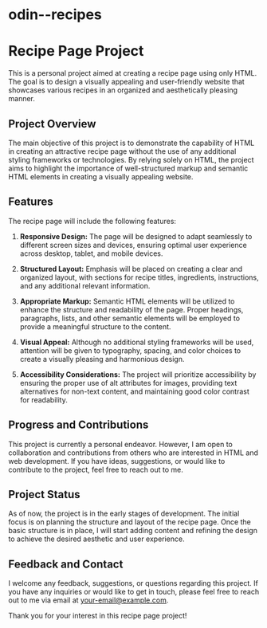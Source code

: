 # odin--recipes
# Recipe Page Project

This is a personal project aimed at creating a recipe page using only HTML. The goal is to design a visually appealing and user-friendly website that showcases various recipes in an organized and aesthetically pleasing manner.

## Project Overview

The main objective of this project is to demonstrate the capability of HTML in creating an attractive recipe page without the use of any additional styling frameworks or technologies. By relying solely on HTML, the project aims to highlight the importance of well-structured markup and semantic HTML elements in creating a visually appealing website.

## Features

The recipe page will include the following features:

1. **Responsive Design:** The page will be designed to adapt seamlessly to different screen sizes and devices, ensuring optimal user experience across desktop, tablet, and mobile devices.

2. **Structured Layout:** Emphasis will be placed on creating a clear and organized layout, with sections for recipe titles, ingredients, instructions, and any additional relevant information.

3. **Appropriate Markup:** Semantic HTML elements will be utilized to enhance the structure and readability of the page. Proper headings, paragraphs, lists, and other semantic elements will be employed to provide a meaningful structure to the content.

4. **Visual Appeal:** Although no additional styling frameworks will be used, attention will be given to typography, spacing, and color choices to create a visually pleasing and harmonious design.

5. **Accessibility Considerations:** The project will prioritize accessibility by ensuring the proper use of alt attributes for images, providing text alternatives for non-text content, and maintaining good color contrast for readability.

## Progress and Contributions

This project is currently a personal endeavor. However, I am open to collaboration and contributions from others who are interested in HTML and web development. If you have ideas, suggestions, or would like to contribute to the project, feel free to reach out to me.

## Project Status

As of now, the project is in the early stages of development. The initial focus is on planning the structure and layout of the recipe page. Once the basic structure is in place, I will start adding content and refining the design to achieve the desired aesthetic and user experience.

## Feedback and Contact

I welcome any feedback, suggestions, or questions regarding this project. If you have any inquiries or would like to get in touch, please feel free to reach out to me via email at [your-email@example.com](mailto:your-email@example.com).

Thank you for your interest in this recipe page project!